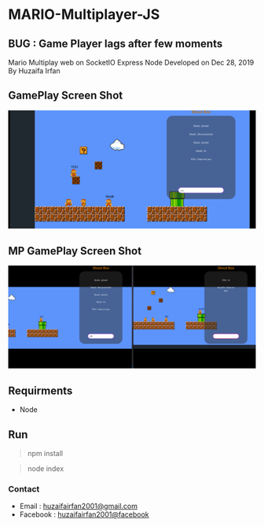 # MARIO-Multiplayer-JS
## BUG : Game Player lags after few moments


Mario Multiplay web on SocketIO Express Node
Developed on Dec 28, 2019
By Huzaifa Irfan

## GamePlay Screen Shot
![Game Play](/img/gameplay.png)

## MP GamePlay Screen Shot
![MP Game Play](/img/mp.png)


## Requirments 
- Node


## Run
> npm install


> node index

### Contact
* Email : [huzaifairfan2001@gmail.com](mailto:huzaifairfan2001@gmail.com)
* Facebook : [huzaifairfan2001@facebook](https://www.facebook.com/huzaifairfan2001)
